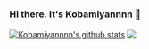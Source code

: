 ### Hi there. It's Kobamiyannnn 👋

<a href="https://github.com/anuraghazra/github-readme-stats"><img align="center" src="https://github-readme-stats-clone-7ygl.vercel.app/api?username=Kobamiyannnn&show_icons=true&exclude_repo=github-readme-stats-clone&include_all_commits=true&count_private=true&theme=vue-dark&hide_border=true" alt="Kobamiyannnn's github stats" /></a> <a href="https://github.com/anuraghazra/github-readme-stats"><img align="center" src="https://github-readme-stats-clone-7ygl.vercel.app/api/top-langs/?username=Kobamiyannnn&hide=Makefile&exclude_repo=github-readme-stats-clone,dotfiles&langs_count=10&layout=compact&theme=vue-dark&hide_border=true" /></a>
